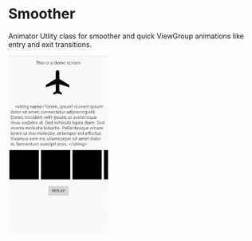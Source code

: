 # Smoother
Animator Utlity class for smoother and quick ViewGroup animations like entry and exit transitions.

![Sample gif](smoother.gif)
